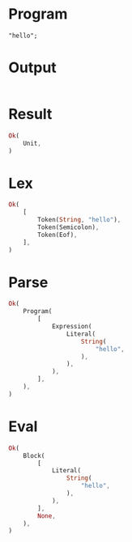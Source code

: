 # Program

```rustleaf
"hello";
```

# Output

```

```

# Result

```rust
Ok(
    Unit,
)
```

# Lex

```rust
Ok(
    [
        Token(String, "hello"),
        Token(Semicolon),
        Token(Eof),
    ],
)
```

# Parse

```rust
Ok(
    Program(
        [
            Expression(
                Literal(
                    String(
                        "hello",
                    ),
                ),
            ),
        ],
    ),
)
```

# Eval

```rust
Ok(
    Block(
        [
            Literal(
                String(
                    "hello",
                ),
            ),
        ],
        None,
    ),
)
```
